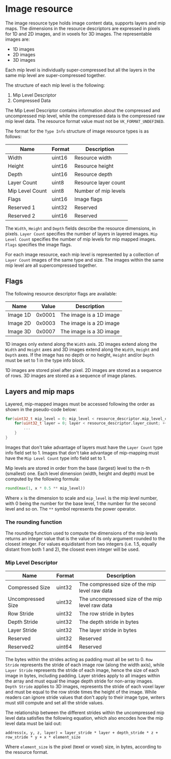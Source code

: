 # Image resource

The image resource type holds image content data, supports layers and mip maps. The dimensions in the resource descriptors are expressed in pixels for 1D and 2D images, and in voxels for 3D images. The representable images are:

* 1D images
* 2D images
* 3D images

Each mip level is individually super-compressed but all the layers in the same mip level are super-compressed together.

The structure of each mip level is the following:

1. Mip Level Descriptor
2. Compressed Data

The Mip Level Descriptor contains information about the compressed and uncompressed mip level, while the compressed data is the compressed raw mip level data. The resource format value must not be `VK_FORMAT_UNDEFINED`.

The format for the `Type Info` structure of image resource types is as follows:

Name                   | Format     | Description
-----------------------|------------|-----------------------------
Width                  | uint16     | Resource width
Height                 | uint16     | Resource height
Depth                  | uint16     | Resource depth
Layer Count            | uint8      | Resource layer count
Mip Level Count        | uint8      | Number of mip levels
Flags                  | uint16     | Image flags
Reserved 1             | uint32     | Reserved
Reserved 2             | uint16     | Reserved

The `Width`, `Height` and `Depth` fields describe the resource dimensions, in pixels.
`Layer Count` specifies the number of layers in layered images.
`Mip Level Count` specifies the number of mip levels for mip mapped images.
`Flags` specifies the image flags.

For each image resource, each mip level is represented by a collection of `Layer Count` images of the same type and size. The images within the same mip level are all supercompressed together.

## Flags

The following resource descriptor flags are available:

Name           | Value     | Description
---------------|----------:|------------------------------------------
Image 1D       | 0x0001    | The image is a 1D image
Image 2D       | 0x0003    | The image is a 2D image
Image 3D       | 0x0007    | The image is a 3D image

1D images only extend along the `Width` axis. 2D images extend along the `Width` and `Height` axes and 3D images extend along the `Width`, `Height` and `Depth` axes. If the image has no depth or no height, `Height` and/or `Depth` must be set to 1 in the type info block.

1D images are stored pixel after pixel. 2D images are stored as a sequence of rows. 3D images are stored as a sequence of image planes.

## Layers and mip maps

Layered, mip-mapped images must be accessed following the order as shown in the pseudo-code below:

```C
for(uint32_t mip_level = 0; mip_level < resource_descriptor.mip_level_count; ++mip_level) {
    for(uint32_t layer = 0; layer < resource_descriptor.layer_count; ++layer) {
        ...
    }
}
```

Images that don't take advantage of layers must have the `Layer Count` type info field set to 1.
Images that don't take advantage of mip-mapping must have the `Mip Level Count` type info field set to 1.

Mip levels are stored in order from the base (largest) level to the n-th (smallest) one. Each level dimension (width, height and depth) must be computed by the following formula:

```python
round(max(1, x * 0.5 ** mip_level))
```

Where `x` is the dimension to scale and `mip_level` is the mip level number, with 0 being the number for the base level, 1 the number for the second level and so on. The `**` symbol represents the power operator.

### The rounding function

The rounding function used to compute the dimensions of the mip levels returns an integer value that is the value of its only argument rounded to the closest integer. For values equidistant from two integers (i.e. 1.5, equally distant from both 1 and 2), the closest even integer will be used.

### Mip Level Descriptor

Name                   | Format  | Description
-----------------------|---------|-----------------------------
Compressed Size        | uint32  | The compressed size of the mip level raw data
Uncompressed Size      | uint32  | The uncompressed size of the mip level raw data
Row Stride             | uint32  | The row stride in bytes
Depth Stride           | uint32  | The depth stride in bytes
Layer Stride           | uint32  | The layer stride in bytes
Reserved               | uint32  | Reserved
Reserved2              | uint64  | Reserved

The bytes within the strides acting as padding must all be set to 0. `Row Stride` represents the stride of each image row (along the width axis), while `Layer Stride` represents the stride of each image, hence the size of each image in bytes, including padding. Layer strides apply to all images within the array and must equal the image depth stride for non-array images. `Depth Stride` applies to 3D images, represents the stride of each voxel layer and must be equal to the row stride times the height of the image. While readers can ignore stride values that don't apply to their image type, writers must still compute and set all the stride values.

The relationship between the different strides within the uncompressed mip level data satisfies the following equation, which also encodes how the mip level data must be laid out:

```
address(x, y, z, layer) = layer_stride * layer + depth_stride * z + row_stride * y + x * element_size
```

Where `element_size` is the pixel (texel or voxel) size, in bytes, according to the resource format.

